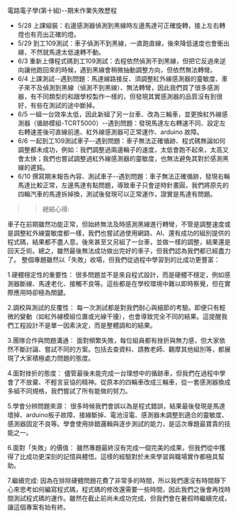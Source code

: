電路電子學(第十組)--期末作業失敗歷程

- 5/28 上課組裝：右邊感測器偵測到黑線時左邊馬達可正確旋轉，接上左右轉燈也有亮出正確的燈。
- 5/29 到工109測試：車子偵測不到黑線，一直跑直線，後來降低速度也會衝出線，不然就馬達太低速轉不動。
- 6/3 重新上傳程式碼到工109測試：去程依然偵測不到黑線，但把它反過來逆向讓他跑回來的時候，遇到黑線會稍微抽動調整方向，但依然無法轉彎。
- 6/4 上課測試--遇到問題：馬達線路接反、須調整紅外線感測器的靈敏度、車子來不及偵測到黑線（偵測不到黑線）、無法轉彎，因此我們買了很多感測器，有不同類型的和跟學校製作一樣的，但發現其實感測器的品質沒有到很好，有些在測試的途中斷掉。
- 6/5 一組一台效率太低，因此新組了另一台車、改為三輪車，並更換紅外線感測器（循跡模組-TCRT5000）--遇到問題：發現馬達左右轉速不同、設定左右轉速差後可直線前進、紅外線感測器可正常運作、arduino 故障。
- 6/6 一起到工109測試車子--遇到問題：車子無法正確循跡、程式碼無論如何調整都未成功，例如：我們調整過兩邊輪子的速度，太低會跑不起來，太高又會太快；我們也嘗試調整過紅外線感測器的靈敏度，也無法避免其對於感測黑線的遲鈍。
- 6/10 撰寫期末報告內容、測試車子--遇到問題：車子無法正確循跡，發現右輪馬達比較正常，左邊馬達有點問題，導致車子只會逆時針畫圓，我們將原先的四輪汽車的馬達拆掉換，測試後發現可以正常運作，證實是馬達有問題。

>>總結心得:

車子在前期雖然功能正常，但始終無法及時感測黑線進行轉彎，不管是調整速度或是調整紅外線靈敏度都一樣，我們也嘗試過使用網路、AI、還有成功的組別提供的程式碼，結果都不盡人意。後來甚至又另組了一台車，並做一樣的調整，結果還是回天乏術。總之，雖然最後無法成功做出完好的車子，但我們認為我們都已經盡力了。
整個專題雖然以「失敗」收場，但我們從過程中學習到的比成功更豐富：

1.硬體穩定性的重要性：
很多問題並不是來自程式設計，而是硬體不穩定，例如感測器斷線、馬達老化、接觸不良等。這些都是在學校環境中難以即時察覺，但在實際應用時卻極為關鍵。

2.調校與測試的反覆性：
每一次測試都是對我們耐心與細節的考驗。即便只有輕微的變動（如紅外線模組位置或光線干擾），也會導致完全不同的結果。這提醒我們工程設計不是單一因素決定，而是整體調和的結果。

3.團隊合作與問題溝通：
面對頻繁失敗，每位組員都有挫折與無力感，但大家依然不斷討論、嘗試不同的方案。包括去查資料、請教老師、觀摩其他組別等，都展現了大家積極處力問題的態度。

4.面對挫折的態度：
儘管最後未能完成一台理想中的循跡車，但我們在過程中學會了不放棄、不輕言妥協的精神。從原本的四輪車改成三輪車，從一套感測器換成多組不同規格，我們嘗試了所有能做的努力。

5.學會分辨問題來源：
很多時候我們會誤以為是程式錯誤，結果最後發現是馬達壞掉、arduino板子故障、接線斷掉、電池沒電、感測器未調整到適合的靈敏度、感測器固定不良等。學會使用排錯邏輯與逐步測試的能力，是這次專題最寶貴的技能之一。

6.面對「失敗」的價值：
雖然專題最終沒有完成一個完美的成果，但我們從中獲得了比成功更深刻的記憶與體悟。這樣的經驗對於未來學習與職場實作都極具幫助。

7.繼續完成:
因為在排除硬體問題花費了非常多的時間，所以我們還沒有時間靜下心來思考如何編寫程式碼，程式碼的修改還需要一些時間，因此我們之後會再找時間測試程式碼的運作。雖然在截止前尚未成功完成，但我們會在暑假時繼續完成，讓這個專案有始有終。
